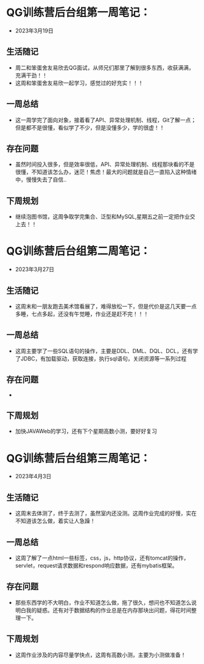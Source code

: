 # QG训练营后台组第一周笔记：
- 2023年3月19日
## 生活随记
- 周二和笨蛋舍友易欣去QG面试，从师兄们那里了解到很多东西，收获满满，充满干劲！！
- 这周和笨蛋舍友易欣一起学习，感觉过的好充实！！！
## 一周总结
- 这一周学完了面向对象，接着看了API、异常处理机制、线程，Git了解一点；但是都不是很懂，看似学了不少，但是没懂多少，学的很虚！！
## 存在问题
- 虽然时间投入很多，但是效率很低，API、异常处理机制、线程那块看的不是很懂，不知道该怎么办，迷茫！焦虑！最大的问题就是自己一直陷入这种情绪中，慢慢失去了自信..
## 下周规划
- 继续泡图书馆，这周争取学完集合、泛型和MySQL,星期五之前一定把作业交上去！！


# QG训练营后台组第二周笔记：
- 2023年3月27日
## 生活随记
- 这周末和一朋友跑去美术馆看展了，难得放松一下，但是代价是这几天要一点多睡，七点多起，还没有午觉睡，作业还是赶不完！！！
## 一周总结
- 这周主要学了一些SQL语句的操作，主要是DDL、DML、DQL、DCL，还有学了JDBC，有加载驱动，获取连接，执行sql语句，关闭资源等一系列过程
## 存在问题
- 
## 下周规划
- 加快JAVAWeb的学习，还有下个星期高数小测，要好好复习
# QG训练营后台组第三周笔记：
- 2023年4月3日
## 生活随记
- 这周末去体测了，终于去测了，虽然室内还没测。这周作业完成的好慢，实在不知道该怎么做，着实让人急躁！
## 一周总结
- 这周了解了一点html一些标签，css，js，http协议，还有tomcat的操作，servlet，request请求数据和respond响应数据，还有mybatis框架。
## 存在问题
- 那些东西学的不大明白，作业不知道怎么做，拖了很久，想问也不知道怎么说明白我的疑惑。还有对于数据结构的作业总是在内存那块出问题，得花时间整理一下。
## 下周规划
- 这周作业涉及的内容尽量学快点，这周有高数小测，主要为小测做准备！